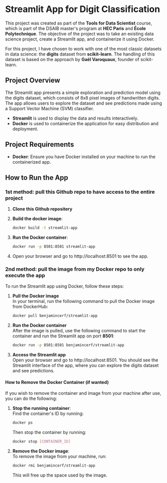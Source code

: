 # Streamlit App for Digit Classification

This project was created as part of the **Tools for Data Scientist** course, which is part of the DSAIB master's program at **HEC Paris** and **École Polytechnique**. The objective of the project was to take an existing data science project, create a Streamlit app, and containerize it using Docker. 

For this project, I have chosen to work with one of the most classic datasets in data science: the **digits** dataset from **scikit-learn**. The handling of this dataset is based on the approach by **Gaël Varoquaux**, founder of scikit-learn.

## Project Overview

The Streamlit app presents a simple exploration and prediction model using the digits dataset, which consists of 8x8 pixel images of handwritten digits. The app allows users to explore the dataset and see predictions made using a Support Vector Machine (SVM) classifier.

- **Streamlit** is used to display the data and results interactively.
- **Docker** is used to containerize the application for easy distribution and deployment.

## Project Requirements

- **Docker**: Ensure you have Docker installed on your machine to run the containerized app.

## How to Run the App

### 1st method: pull this Github repo to have access to the entire project

1. **Clone this Github repositery**

2. **Build the docker image**:
   ```bash
   docker build -t streamlit-app 
   ```
3. **Run the Docker container**: 
   ```bash
   docker run -p 8501:8501 streamlit-app 
   ```
4. Open your browser and go to http://localhost:8501 to see the app.

### 2nd method: pull the image from my Docker repo to only execute the app

To run the Streamlit app using Docker, follow these steps:

1. **Pull the Docker image**   
   In your terminal, run the following command to pull the Docker image from DockerHub:
   
   ```bash
   docker pull benjamincerf/streamlit-app

2. **Run the Docker container**  
   After the image is pulled, use the following command to start the container and run the Streamlit app     on port **8501**:
   ```bash
   docker run -p 8501:8501 benjamincerf/streamlit-app
3. **Access the Streamlit app**  
   Open your browser and go to http://localhost:8501. You should see the Streamlit interface of the app,     where you can explore the digits dataset and see predictions.

#### How to Remove the Docker Container (if wanted)

If you wish to remove the container and image from your machine after use, you can do the following:

1. **Stop the running container**:  
   Find the container's ID by running:
   ```bash
   docker ps
   ```
   Then stop the container by running:
   ```bash
   docker stop [CONTAINER_ID]
   ```
2. **Remove the Docker image**:  
   To remove the image from your machine, run:
   ```bash
   docker rmi benjamincerf/streamlit-app
   ```
   This will free up the space used by the image.
